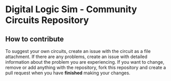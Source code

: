 # Digital Logic Sim - Community Circuits Repository

## How to contribute
To suggest your own circuits, create an issue with the circuit as a file attachment.
If there are any problems, create an issue with detailed information about the problem you are experiencing.
If you want to change, remove or add anything with the repository, fork this repository and create a pull request when you have **finished** making your changes.
